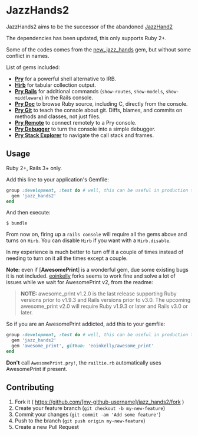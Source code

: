 # JazzHands2

JazzHands2 aims to be the successor of the abandoned [JazzHand2](https://github.com/nixme/jazz_hands)

The dependencies has been updated, this only supports Ruby 2+.

Some of the codes comes from the [new_jazz_hands](https://github.com/billywatson/jazz_hands) gem, but without
some conflict in names.

List of gems included:

* [**Pry**][pry] for a powerful shell alternative to IRB.
* [**Hirb**][hirb] for tabular collection output.
* [**Pry Rails**][pry-rails] for additional commands (`show-routes`,
  `show-models`, `show-middleware`) in the Rails console.
* [**Pry Doc**][pry-doc] to browse Ruby source, including C, directly from the
  console.
* [**Pry Git**][pry-git] to teach the console about git. Diffs, blames, and
  commits on methods and classes, not just files.
* [**Pry Remote**][pry-remote] to connect remotely to a Pry console.
* [**Pry Debugger**][pry-debugger] to turn the console into a simple debugger.
* [**Pry Stack Explorer**][pry-stack_explorer] to navigate the call stack and
  frames.

## Usage

Ruby 2+, Rails 3+ only.

Add this line to your application's Gemfile:

```ruby
group :development, :test do # well, this can be useful in production too...
  gem 'jazz_hands2'
end
```

And then execute:

    $ bundle

From now on, firing up a `rails console` will require all the gems above and turns on `Hirb`. You can disable `Hirb`
if you want with a `Hirb.disable`.

In my experience is much better to turn off it a couple of times instead of needing to turn on it all the times except a couple.

**Note:** even if [**AwesomePrint**] is a wonderful gem, due some existing bugs it is not included.
[eoinkelly](https://github.com/eoinkelly/awesome_print) forks seems to work fine and solve a lot of issues
while we wait for AwesomePrint v2, from the readme:

> **NOTE:** awesome_print v1.2.0 is the last release supporting Ruby versions prior to v1.9.3 and Rails versions prior to v3.0. The upcoming awesome_print v2.0 will require Ruby v1.9.3 or later and Rails v3.0 or later.

So if you are an AwesomePrint addicted, add this to your gemfile:

```ruby
group :development, :test do # well, this can be useful in production too...
  gem 'jazz_hands2'
  gem 'awesome_print', github: 'eoinkelly/awesome_print'
end
```

**Don't** call `AwesomePrint.pry!`, the `railtie.rb` automatically uses AwesomePrint if present.

## Contributing

1. Fork it ( https://github.com/[my-github-username]/jazz_hands2/fork )
2. Create your feature branch (`git checkout -b my-new-feature`)
3. Commit your changes (`git commit -am 'Add some feature'`)
4. Push to the branch (`git push origin my-new-feature`)
5. Create a new Pull Request


[pry]:                http://pry.github.com
[awesome_print]:      https://github.com/michaeldv/awesome_print
[hirb]:               https://github.com/cldwalker/hirb
[pry-rails]:          https://github.com/rweng/pry-rails
[pry-doc]:            https://github.com/pry/pry-doc
[pry-git]:            https://github.com/pry/pry-git
[pry-debugger]:       https://github.com/nixme/pry-debugger
[pry-remote]:         https://github.com/Mon-Ouie/pry-remote
[pry-stack_explorer]: https://github.com/pry/pry-stack_explorer
